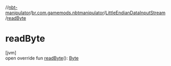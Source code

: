 //[nbt-manipulator](../../../index.md)/[br.com.gamemods.nbtmanipulator](../index.md)/[LittleEndianDataInputStream](index.md)/[readByte](read-byte.md)

# readByte

[jvm]\
open override fun [readByte](read-byte.md)(): [Byte](https://kotlinlang.org/api/latest/jvm/stdlib/kotlin/-byte/index.html)

